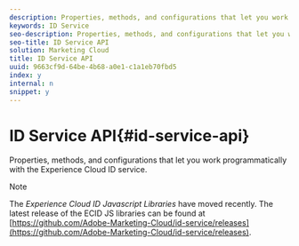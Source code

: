 ```yaml
---
description: Properties, methods, and configurations that let you work programmatically with the Experience Cloud ID service.
keywords: ID Service
seo-description: Properties, methods, and configurations that let you work programmatically with the Experience Cloud ID service.
seo-title: ID Service API
solution: Marketing Cloud
title: ID Service API
uuid: 9663cf9d-64be-4b68-a0e1-c1a1eb70fbd5
index: y
internal: n
snippet: y
---
```


# ID Service API{#id-service-api}

Properties, methods, and configurations that let you work programmatically with the Experience Cloud ID service.

>[!NOTE]
>
>The *Experience Cloud ID Javascript Libraries* have moved recently. The latest release of the ECID JS libraries can be found at [https://github.com/Adobe-Marketing-Cloud/id-service/releases](https://github.com/Adobe-Marketing-Cloud/id-service/releases).

